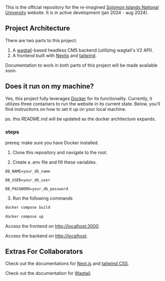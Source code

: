 This is the official repository for the re-imagined [Solomon Islands National University](https://sinu.edu.sb) website. It is in active development (jan 2024 - aug 2024).

## Project Architecture

There are two parts to this project:

1. A [wagtail](https://docs.wagtail.org/en/stable/)-based headless CMS backend (utilIzing wagtail's V2 API).
2. A frontend built with [Nextjs](https://nextjs.org) and [tailwind](https://tailwindcss.com/).

Documentation to work in both parts of this project will be made available soon.

## Does it run on my machine?

Yes, this project fully leverages [Docker](https://www.docker.com/) for its functionality. Currently, it utilizes three containers to run the website in its current state. Below, you'll find instructions on how to set it up on your local machine.

ps. this README.md will be updated as the docker architecture expands.


### steps

prereq: make sure you have Docker installed.

1. Clone this repository and navigate to the root.

2. Create a .env file and fill these variables.

`DB_NAME=your_db_name`

`DB_USER=your_db_user`

`DB_PASSWORD=your_db_password`


3. Run the following commands

```bash
docker compose build
```
```bash
docker compose up
```

Access the frontend on [http://localhost:3000](http://localhost:3000).

Access the backend on [http://localhost](http://localhost:3000).


## Extras For Collaborators
Check out the documentations for [Next.js](https://nextjs.org/docs) and [tailwind CSS](https://tailwindcss.com/docs/installation).

Check out the documentation for [Wagtail](https://docs.wagtail.org/en/stable/).




